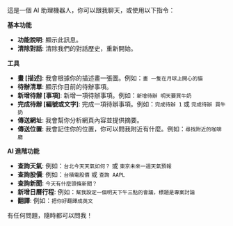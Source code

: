 這是一個 AI 助理機器人，你可以跟我聊天，或使用以下指令：

**基本功能**
- **功能說明**: 顯示此訊息。
- **清除對話**: 清除我們的對話歷史，重新開始。

**工具**
- **畫 [描述]**: 我會根據你的描述畫一張圖。例如：`畫 一隻在月球上開心的貓`
- **待辦清單**: 顯示你目前的待辦事項。
- **新增待辦 [事項]**: 新增一項待辦事項。例如：`新增待辦 明天要買牛奶`
- **完成待辦 [編號或文字]**: 完成一項待辦事項。例如：`完成待辦 1` 或 `完成待辦 買牛奶`
- **傳送網址**: 我會幫你分析網頁內容並提供摘要。
- **傳送位置**: 我會記住你的位置，你可以問我附近有什麼。例如：`尋找附近的咖啡廳`

**AI 進階功能**
- **查詢天氣**: 例如：`台北今天天氣如何？` 或 `東京未來一週天氣預報`
- **查詢股價**: 例如：`台積電股價` 或 `查詢 AAPL`
- **查詢新聞**: `今天有什麼頭條新聞？`
- **新增日曆行程**: 例如：`幫我設定一個明天下午三點的會議，標題是專案討論`
- **翻譯**: 例如：`把你好翻譯成英文`

有任何問題，隨時都可以問我！

